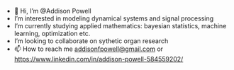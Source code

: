 - 👋 Hi, I’m @Addison Powell
- I’m interested in modeling dynamical systems and signal processing
- I’m currently studying applied mathematics: bayesian statistics, machine learning, optimization etc.
- I’m looking to collaborate on sythetic organ research
- 📫 How to reach me addisonfpowell@gmail.com or https://www.linkedin.com/in/addison-powell-584559202/

<!---
AddisonFP/AddisonFP is a ✨ special ✨ repository because its `README.md` (this file) appears on your GitHub profile.
You can click the Preview link to take a look at your changes.
--->
